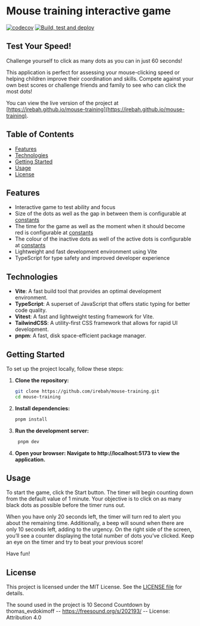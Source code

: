 # Mouse training interactive game

[![codecov](https://codecov.io/github/irebah/mouse-training/graph/badge.svg?token=SXGPSEOD4N)](https://codecov.io/github/irebah/mouse-training)
[![Build, test and deploy](https://github.com/irebah/mouse-training/actions/workflows/build.yml/badge.svg)](https://github.com/irebah/mouse-training/actions/workflows/build.yml)

## Test Your Speed!

Challenge yourself to click as many dots as you can in just 60 seconds!

This application is perfect for assessing your mouse-clicking speed or helping children improve their coordination and skills. Compete against your own best scores or challenge friends and family to see who can click the most dots!

You can view the live version of the project at [https://irebah.github.io/mouse-training](https://irebah.github.io/mouse-training).

## Table of Contents

- [Features](#features)
- [Technologies](#technologies)
- [Getting Started](#getting-started)
- [Usage](#usage)
- [License](#license)

## Features

- Interactive game to test ability and focus
- Size of the dots as well as the gap in between them is configurable at [constants](./src/constants/index.ts)
- The time for the game as well as the moment when it should become red is configurable at [constants](./src/constants/index.ts)
- The colour of the inactive dots as well of the active dots is configurable at [constants](./src/constants/index.ts)
- Lightweight and fast development environment using Vite
- TypeScript for type safety and improved developer experience

## Technologies

- **Vite**: A fast build tool that provides an optimal development environment.
- **TypeScript**: A superset of JavaScript that offers static typing for better code quality.
- **Vitest**: A fast and lightweight testing framework for Vite.
- **TailwindCSS**: A utility-first CSS framework that allows for rapid UI development.
- **pnpm**: A fast, disk space-efficient package manager.

## Getting Started

To set up the project locally, follow these steps:

1. **Clone the repository:**

   ```bash
   git clone https://github.com/irebah/mouse-training.git
   cd mouse-training
   ```

2. **Install dependencies:**

   ```bash
   pnpm install
   ```

3. **Run the development server:**

   ```bash
    pnpm dev
   ```

4. **Open your browser: Navigate to http://localhost:5173 to view the application.**

## Usage

To start the game, click the Start button. The timer will begin counting down from the default value of 1 minute. Your objective is to click on as many black dots as possible before the timer runs out.

When you have only 20 seconds left, the timer will turn red to alert you about the remaining time. Additionally, a beep will sound when there are only 10 seconds left, adding to the urgency. On the right side of the screen, you’ll see a counter displaying the total number of dots you’ve clicked. Keep an eye on the timer and try to beat your previous score!

Have fun!

## License

This project is licensed under the MIT License. See the [LICENSE file](./LICENSE.md) for details.

The sound used in the project is 10 Second Countdown by thomas_evdokimoff -- https://freesound.org/s/202193/ -- License: Attribution 4.0
